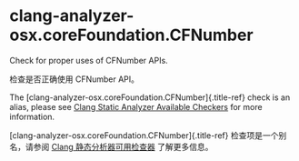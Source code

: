 # clang-analyzer-osx.coreFoundation.CFNumber

Check for proper uses of CFNumber APIs.

检查是否正确使用 CFNumber API。

The [clang-analyzer-osx.coreFoundation.CFNumber]{.title-ref} check is an alias, please see [Clang Static Analyzer Available Checkers](https://clang.llvm.org/docs/analyzer/checkers.html#osx-corefoundation-cfnumber) for more information.

[clang-analyzer-osx.coreFoundation.CFNumber]{.title-ref} 检查项是一个别名，请参阅 [Clang 静态分析器可用检查器](https://clang.llvm.org/docs/analyzer/checkers.html#osx-corefoundation-cfnumber) 了解更多信息。

